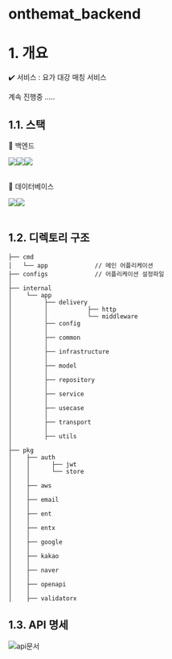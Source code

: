 # onthemat_backend

# 1. 개요

✔️ 서비스 : 요가 대강 매칭 서비스

계속 진행중 .....



## 1.1. 스택

🔎 백엔드  
<div style="display:flex;">
   <img src="https://img.shields.io/badge/GO-gray?style=flat&logo=Go&logoColor=00ADD8"/>
	<img src="https://img.shields.io/badge/Fiber-white?style=flat"/>
	<img src="https://img.shields.io/badge/EntGO-white?style=flat"/>
</div>
<br>

🔎 데이터베이스  
<div style="display:flex;">
  <img src="https://img.shields.io/badge/PostgreSQL-green?style=flat&logo=PostgreSQL&logoColor=4169E1"/>
  <img src="https://img.shields.io/badge/Redis-green?style=flat&logo=Redis&logoColor=DC382D"/>
</div>
<br>


## 1.2. 디렉토리 구조

```
├── cmd
│   └── app             // 메인 어플리케이션
├── configs             // 어플리케이션 설정파일
│
├── internal
│    └── app 
│         ├── delivery            
│         │           ├── http
│         │           └── middleware
│         ├── config                  
│         │
│         ├── common
│         │
│         ├── infrastructure
│         │
│         ├── model
│         │
│         ├── repository
│         │
│         ├── service
│         │
│         ├── usecase
│         │
│         ├── transport
│         │
│         ├── utils
│
├── pkg
│    ├── auth 
│    │      ├── jwt
│    │      └── store
│    │
│    ├── aws
│    │
│    ├── email
│    │
│    ├── ent
│    │
│    ├── entx
│    │
│    ├── google
│    │
│    ├── kakao
│    │
│    ├── naver
│    │
│    ├── openapi
│    │
│    ├── validatorx
```

## 1.3. API 명세 
![api문서](https://user-images.githubusercontent.com/97140962/201019708-08588b56-8304-4a77-946a-cf67e443a7a5.png)



